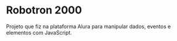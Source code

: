# Robotron 2000

Projeto que fiz na plataforma Alura para manipular dados, eventos e elementos com JavaScript.
